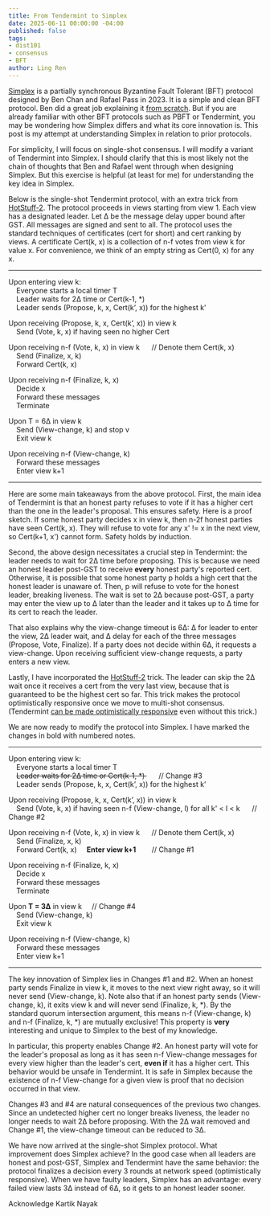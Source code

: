 ```yaml
---
title: From Tendermint to Simplex
date: 2025-06-11 00:00:00 -04:00
published: false
tags:
- dist101
- consensus
- BFT
author: Ling Ren
---
```


[Simplex](https://simplex.blog/) is a partially synchronous Byzantine Fault Tolerant (BFT) protocol designed by Ben Chan and Rafael Pass in 2023. It is a simple and clean BFT protocol. Ben did a great job explaining it [from scratch](https://simplex.blog/). But if you are already familiar with other BFT protocols such as PBFT or Tendermint, you may be wondering how Simplex differs and what its core innovation is. This post is my attempt at understanding Simplex in relation to prior protocols.

For simplicity, I will focus on single-shot consensus. I will modify a variant of Tendermint into Simplex. I should clarify that this is most likely not the chain of thoughts that Ben and Rafael went through when designing Simplex. But this exercise is helpful (at least for me) for understanding the key idea in Simplex. 

Below is the single-shot Tendermint protocol, with an extra trick from [HotStuff-2](https://eprint.iacr.org/2023/397.pdf). The protocol proceeds in views starting from view 1. Each view has a designated leader. Let &Delta; be the message delay upper bound after GST. All messages are signed and sent to all. The protocol uses the standard techniques of certificates (cert for short) and cert ranking by views. A certificate Cert(k, x) is a collection of n-f votes from view k for value x. For convenience, we think of an empty string as Cert(0, x) for any x. 

----------------
Upon entering view k: <br>
    Everyone starts a local timer T <br>
    Leader waits for 2&Delta; time or Cert(k-1, *) <br>
    Leader sends (Propose, k, x, Cert(k’, x)) for the highest k’ <br>
    
Upon receiving (Propose, k, x, Cert(k’, x)) in view k <br>
    Send (Vote, k, x) if having seen no higher Cert <br>
        
Upon receiving n-f (Vote, k, x) in view k      // Denote them Cert(k, x) <br>
    Send (Finalize, x, k) <br>
    Forward Cert(k, x) <br>     

Upon receiving n-f (Finalize, k, x) <br>
    Decide x <br>
    Forward these messages <br>
    Terminate <br>
    
Upon T = 6&Delta; in view k <br>
    Send (View-change, k) and stop v<br>
    Exit view k

Upon receiving n-f (View-change, k) <br>
    Forward these messages <br>
    Enter view k+1 
    
----------------

Here are some main takeaways from the above protocol. First, the main idea of Tendermint is that an honest party refuses to vote if it has a higher cert than the one in the leader's proposal. This ensures safety. Here is a proof sketch. If some honest party decides x in view k, then n-2f honest parties have seen Cert(k, x). They will refuse to vote for any x' != x in the next view, so Cert(k+1, x') cannot form. Safety holds by induction.  

Second, the above design necessitates a crucial step in Tendermint: the leader needs to wait for 2&Delta; time before proposing. This is because we need an honest leader post-GST to receive __every__ honest party's reported cert. Otherwise, it is possible that some honest party p holds a high cert that the honest leader is unaware of. Then, p will refuse to vote for the honest leader, breaking liveness. The wait is set to 2&Delta; because post-GST, a party may enter the view up to &Delta; later than the leader and it takes up to &Delta; time for its cert to reach the leader. 

That also explains why the view-change timeout is 6&Delta;: &Delta; for leader to enter the view, 2&Delta; leader wait, and &Delta; delay for each of the three messages (Propose, Vote, Finalize). If a party does not decide within 6&Delta;, it requests a view-change. Upon receiving sufficient view-change requests, a party enters a new view.

Lastly, I have incorporated the [HotStuff-2](https://eprint.iacr.org/2023/397.pdf) trick. The leader can skip the 2&Delta; wait once it receives a cert from the very last view, because that is guaranteed to be the highest cert so far. This trick makes the protocol optimistically responsive once we move to multi-shot consensus. (Tendermint [can be made optimistically responsive](https://informal.systems/blog/tendermint-responsiveness) even without this trick.) 

We are now ready to modify the protocol into Simplex. I have marked the changes in bold with numbered notes.

----------------
Upon entering view k: <br>
    Everyone starts a local timer T <br>
    <del>Leader waits for 2&Delta; time or Cert(k-1, *) </del>      // Change #3 <br>
    Leader sends (Propose, k, x, Cert(k’, x)) for the highest k’ <br>
    
Upon receiving (Propose, k, x, Cert(k’, x)) in view k <br>
    Send (Vote, k, x) if having seen n-f (View-change, l) for all k' < l < k      // Change #2 <br>
        
Upon receiving n-f (Vote, k, x) in view k      // Denote them Cert(k, x) <br>
    Send (Finalize, x, k) <br>
    Forward Cert(k, x) 
    **Enter view k+1**        // Change #1 <br>

Upon receiving n-f (Finalize, k, x) <br>
    Decide x <br>
    Forward these messages <br>
    Terminate <br>
    
Upon **T = 3&Delta;** in view k     // Change #4 <br>
    Send (View-change, k) <br>
    Exit view k

Upon receiving n-f (View-change, k) <br>
    Forward these messages <br>
    Enter view k+1 
    
----------------

The key innovation of Simplex lies in Changes #1 and #2. When an honest party sends Finalize in view k, it moves to the next view right away, so it will never send (View-change, k). Note also that if an honest party sends (View-change, k), it exits view k and will never send (Finalize, k, *). By the standard quorum intersection argument, this means n-f (View-change, k) and n-f (Finalize, k, *) are mutually exclusive! This property is __very__ interesting and unique to Simplex to the best of my knowledge. 

In particular, this property enables Change #2. An honest party will vote for the leader's proposal as long as it has seen n-f View-change messages for every view higher than the leader's cert, __even if__ it has a higher cert. This behavior would be unsafe in Tendermint. It is safe in Simplex because the existence of n-f View-change for a given view is proof that no decision occurred in that view. 

Changes #3 and #4 are natural consequences of the previous two changes. Since an undetected higher cert no longer breaks liveness, the leader no longer needs to wait 2&Delta; before proposing. With the 2&Delta; wait removed and Change #1, the view-change timeout can be reduced to 3&Delta;. 

We have now arrived at the single-shot Simplex protocol. What improvement does Simplex achieve?  In the good case when all leaders are honest and post-GST, Simplex and Tendermint have the same behavior: the protocol finalizes a decision every 3 rounds at network speed (optimistically responsive). When we have faulty leaders, Simplex has an advantage: every failed view lasts 3&Delta; instead of 6&Delta;, so it gets to an honest leader sooner. 


Acknowledge Kartik Nayak
